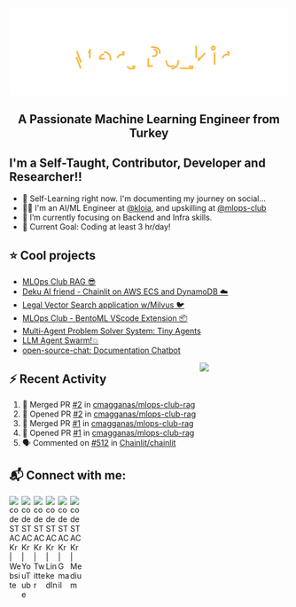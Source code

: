 <img src="./Mert.svg"></img>  

<h2 align="center">A Passionate Machine Learning Engineer from Turkey</h2>

## I'm a Self-Taught, Contributor, Developer and Researcher!!

- 🔭 Self-Learning right now. I'm documenting my journey on social...
- 🧙‍♂️ I'm an AI/ML Engineer  at [@kloia](https://www.linkedin.com/company/kloia/), and upskilling at [@mlops-club](https://www.linkedin.com/company/mlops-club/)
- 🎯 I’m currently focusing on Backend and Infra skills.
- 🥅 Current Goal: Coding at least 3 hr/day! 

 

 ## ⭐ Cool projects

<!---* [MIT-Stanford based Self-Taught-Degree](https://github.com/mertbozkir/self-taught-degree)📌 -->
 
<!---* * [👊 Project D: Riot Games Data Science](https://github.com/mertbozkir/Riot-Games-Data-Science) -->
* [MLOps Club RAG 😎](https://github.com/cmagganas/mlops-club-rag)
* [Deku AI friend - Chainlit on AWS ECS and DynamoDB ☁️](https://www.youtube.com/watch?v=lroZqEkjxlA)
* [Legal Vector Search application w/Milvus 🐦](https://github.com/dope-projects/legal-vector-search)
* [MLOps Club - BentoML VScode Extension 📦](https://github.com/mlops-club/vscode-bentoml)
* [Multi-Agent Problem Solver System: Tiny Agents](https://github.com/PanoEvJ/Tiny_Agents/)
* [LLM Agent Swarm!💥](https://github.com/petterle-endeavors/llm-cdk-app-agent)
* [open-source-chat: Documentation Chatbot](https://github.com/mertbozkir/open-source-chat)

 <img align="right" src="https://media.giphy.com/media/LoBSGLlkRVWnd6SdxN/giphy.gif" width="160">


## ⚡ Recent Activity
<!--START_SECTION:activity-->
1. 🎉 Merged PR [#2](https://github.com/cmagganas/mlops-club-rag/pull/2) in [cmagganas/mlops-club-rag](https://github.com/cmagganas/mlops-club-rag)
2. 💪 Opened PR [#2](https://github.com/cmagganas/mlops-club-rag/pull/2) in [cmagganas/mlops-club-rag](https://github.com/cmagganas/mlops-club-rag)
3. 🎉 Merged PR [#1](https://github.com/cmagganas/mlops-club-rag/pull/1) in [cmagganas/mlops-club-rag](https://github.com/cmagganas/mlops-club-rag)
4. 💪 Opened PR [#1](https://github.com/cmagganas/mlops-club-rag/pull/1) in [cmagganas/mlops-club-rag](https://github.com/cmagganas/mlops-club-rag)
5. 🗣 Commented on [#512](https://github.com/Chainlit/chainlit/issues/512#issuecomment-2241227026) in [Chainlit/chainlit](https://github.com/Chainlit/chainlit)
<!--END_SECTION:activity-->

## 📬 Connect with me:

[<img align="left" alt="codeSTACKr | Website" width="22px" src="https://ghost.org/images/logos/ghost-logo-orb.png" />](https://www.mertbozkir.com)&nbsp;
[<img align="left" alt="codeSTACKr | YouTube" width="22px" src="https://cdn.jsdelivr.net/npm/simple-icons@v3/icons/youtube.svg" />](https://www.youtube.com/channel/UCXea7z2u1TsOd8FICU1EhIQ)&nbsp;
[<img align="left" alt="codeSTACKr | Twitter" width="22px" src="https://cdn.jsdelivr.net/npm/simple-icons@v3/icons/twitter.svg" />](https://twitter.com/mertbozkirr)&nbsp;
[<img align="left" alt="codeSTACKr | LinkedIn" width="22px" src="https://cdn.jsdelivr.net/npm/simple-icons@v3/icons/linkedin.svg" />](https://www.linkedin.com/in/mertbozkir/)&nbsp;
[<img align="left" alt="codeSTACKr | Gmail" width="22px" src="https://cdn.jsdelivr.net/npm/simple-icons@v3/icons/gmail.svg" />](mailto:mert.bozkirr@gmail.com)&nbsp;
[<img align="left" alt="codeSTACKr | Medium" width="22px" src="https://cdn.jsdelivr.net/npm/simple-icons@v3/icons/medium.svg" />](https://medium.com/@mertbozkir)&nbsp;


<!--
![](./profile-3d-contrib/profile-night-rainbow.svg)

<p>
  <img width="48%" src="https://github-readme-stats.vercel.app/api?username=mertbozkir&show_icons=true&theme=tokyonight" />
  <img width="48%" src="https://github-readme-streak-stats.herokuapp.com/?user=mertbozkir&theme=tokyonight" />
</p>
-->
